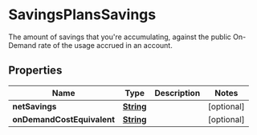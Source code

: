 

# SavingsPlansSavings

The amount of savings that you're accumulating, against the public On-Demand rate of the usage accrued in an account.

## Properties

| Name | Type | Description | Notes |
|------------ | ------------- | ------------- | -------------|
|**netSavings** | [**String**](String.md) |  |  [optional] |
|**onDemandCostEquivalent** | [**String**](String.md) |  |  [optional] |



